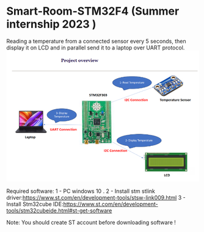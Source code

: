# Smart-Room-STM32F4 (Summer internship 2023 )
Reading a  temperature from a connected sensor every 5 seconds, then display it on LCD and in parallel send it to a laptop over UART protocol.
<img
  src="project overview.png"
  alt="architecture of the projcet " />

  Required software:
1 - PC windows 10 .
2 - Install stm stlink driver:https://www.st.com/en/development-tools/stsw-link009.html
3 - Install Stm32cube IDE:https://www.st.com/en/development-tools/stm32cubeide.html#st-get-software

Note: You should create ST account before downloading software !
